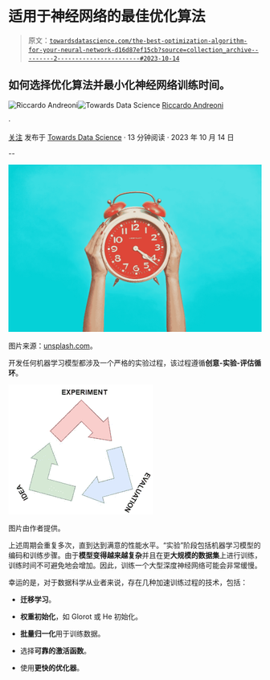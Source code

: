 # 适用于神经网络的最佳优化算法

> 原文：[`towardsdatascience.com/the-best-optimization-algorithm-for-your-neural-network-d16d87ef15cb?source=collection_archive---------2-----------------------#2023-10-14`](https://towardsdatascience.com/the-best-optimization-algorithm-for-your-neural-network-d16d87ef15cb?source=collection_archive---------2-----------------------#2023-10-14)

## 如何选择优化算法并最小化神经网络训练时间。

[](https://medium.com/@riccardo.andreoni?source=post_page-----d16d87ef15cb--------------------------------)![Riccardo Andreoni](https://medium.com/@riccardo.andreoni?source=post_page-----d16d87ef15cb--------------------------------)[](https://towardsdatascience.com/?source=post_page-----d16d87ef15cb--------------------------------)![Towards Data Science](https://towardsdatascience.com/?source=post_page-----d16d87ef15cb--------------------------------) [Riccardo Andreoni](https://medium.com/@riccardo.andreoni?source=post_page-----d16d87ef15cb--------------------------------)

·

[关注](https://medium.com/m/signin?actionUrl=https%3A%2F%2Fmedium.com%2F_%2Fsubscribe%2Fuser%2F76784541161c&operation=register&redirect=https%3A%2F%2Ftowardsdatascience.com%2Fthe-best-optimization-algorithm-for-your-neural-network-d16d87ef15cb&user=Riccardo+Andreoni&userId=76784541161c&source=post_page-76784541161c----d16d87ef15cb---------------------post_header-----------) 发布于 [Towards Data Science](https://towardsdatascience.com/?source=post_page-----d16d87ef15cb--------------------------------) · 13 分钟阅读 · 2023 年 10 月 14 日[](https://medium.com/m/signin?actionUrl=https%3A%2F%2Fmedium.com%2F_%2Fvote%2Ftowards-data-science%2Fd16d87ef15cb&operation=register&redirect=https%3A%2F%2Ftowardsdatascience.com%2Fthe-best-optimization-algorithm-for-your-neural-network-d16d87ef15cb&user=Riccardo+Andreoni&userId=76784541161c&source=-----d16d87ef15cb---------------------clap_footer-----------)

--

[](https://medium.com/m/signin?actionUrl=https%3A%2F%2Fmedium.com%2F_%2Fbookmark%2Fp%2Fd16d87ef15cb&operation=register&redirect=https%3A%2F%2Ftowardsdatascience.com%2Fthe-best-optimization-algorithm-for-your-neural-network-d16d87ef15cb&source=-----d16d87ef15cb---------------------bookmark_footer-----------)![](img/5d74e7bc343277d4b012a49a8ed2de2f.png)

图片来源：[unsplash.com](https://unsplash.com/photos/FfbVFLAVscw)。

开发任何机器学习模型都涉及一个严格的实验过程，该过程遵循**创意-实验-评估循环**。

![](img/89f8be024c84d92865f49b0077b29126.png)

图片由作者提供。

上述周期会重复多次，直到达到满意的性能水平。“实验”阶段包括机器学习模型的编码和训练步骤。由于**模型变得越来越复杂**并且在更**大规模的数据集**上进行训练，训练时间不可避免地会增加。因此，训练一个大型深度神经网络可能会非常缓慢。

幸运的是，对于数据科学从业者来说，存在几种加速训练过程的技术，包括：

+   **迁移学习**。

+   **权重初始化**，如 Glorot 或 He 初始化。

+   **批量归一化**用于训练数据。

+   选择**可靠的激活函数**。

+   使用**更快的优化器**。
